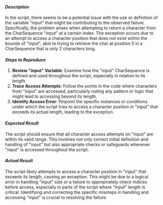 ﻿#### ***Description***
In the script, there seems to be a potential issue with the use or definition of the variable "input" that might be contributing to the observed failure. Specifically, the problem arises when attempting to return a character from the CharSequence "input" at a certain index. The exception occurs due to an attempt to access a character position that does not exist within the bounds of "input", akin to trying to retrieve the char at position 5 in a CharSequence that is only 2 characters long.
#### ***Steps to Reproduce***
1. **Review "input" Variable**: Examine how the "input" CharSequence is defined and used throughout the script, especially in relation to its length.
1. **Trace Access Attempts**: Follow the points in the code where characters from "input" are accessed, particularly noting any pattern or logic that might lead to accessing beyond its length.
1. **Identify Access Error**: Pinpoint the specific instances or conditions under which the script tries to access a character position in "input" that exceeds its actual length, leading to the exception.
#### ***Expected Result***
The script should ensure that all character access attempts on "input" are within its valid range. This involves not only correct initial definition and handling of "input" but also appropriate checks or safeguards whenever "input" is accessed throughout the script.
#### ***Actual Result***
The script likely attempts to access a character position in "input" that exceeds its length, causing an exception. This might be due to a logical error in handling "input" size or a failure to appropriately check indices before access, especially in parts of the script where "input" length is critical. Identifying and correcting the specific missteps in handling and accessing "input" is crucial to resolving the failure.

